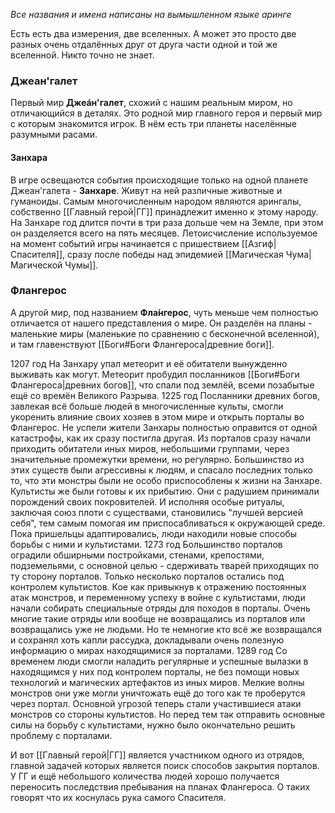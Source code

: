 *Все названия и имена написаны на вымышленном языке аринге*

Есть есть два измерения, две вселенных. А может это просто две разных очень отдалённых друг от друга части одной и той же вселенной. Никто точно не знает. 

### Джеан'галет
Первый мир **Джеáн'галет**, схожий с нашим реальным миром, но отличающийся в деталях. Это родной мир главного героя и первый мир с которым знакомится игрок.
В нём есть три планеты населённые разумными расами.
#### Занхара
В игре освещаются события происходящие только на одной планете Джеан'галета - **Занхаре**.
Живут на ней различные животные и гуманоиды.
Самым многочисленным народом являются арингалы, собственно [[Главный герой|ГГ]] принадлежит именно к этому народу.
На Занхаре год длится почти в три раза дольше чем на Земле, при этом он разделяется всего на пять месяцев. Летоисчисление используемое на момент событий игры начинается с пришествием [[Азгиф|Спасителя]], сразу после победы над эпидемией [[Магическая Чума|Магической Чумы]].
### Флангерос
А другой мир, под названием **Фла́нгерос**, чуть меньше чем полностью отличается от нашего представления о мире. Он разделён на планы - маленькие миры (маленькие по сравнению с бесконечной вселенной), и там главенствуют [[Боги#Боги Флангероса|древние боги]]. 

1207 год 
На Занхару упал метеорит и её обитатели вынужденно выживать как могут.
Метеорит пробудил посланников [[Боги#Боги Флангероса|древних богов]], что спали под землёй, всеми позабытые ещё со времён Великого Разрыва.
1225 год
Посланники древних богов, завлекая всё больше людей в многочисленные культы, смогли укоренить влияние своих хозяев в этом мире и открыть порталы во Флангерос.
Не успели жители Занхары полностью оправится от одной катастрофы, как их сразу постигла другая. Из порталов сразу начали приходить обитатели иных миров, небольшими группами, через значительные промежутки времени, но регулярно.
Большинство из этих существ были агрессивны к людям, и спасало последних только то, что эти монстры были не особо приспособлены к жизни на Занхаре.
Культисты же были готовы к их прибытию. Они с радушием принимали порождений своих покровителей. И исполняя особые ритуалы, заключая союз плоти с существами, становились "лучшей версией себя", тем самым помогая им приспосабливаться к окружающей среде.
Пока пришельцы адаптировались, люди находили новые способы борьбы с ними и культистами. 
1273 год
Большинство порталов оградили обширными постройками, стенами, крепостями, подземельями, с основной целью - сдерживать тварей приходящих по ту сторону порталов.
Только несколько порталов остались под контролем культистов.
Кое как привыкнув к отражению постоянных атак монстров, и переменному успеху в войне с культистами, люди начали собирать специальные отряды для походов в порталы. 
Очень многие такие отряды или вообще не возвращались из порталов или возвращались уже не людьми. Но те немногие кто всё же возвращался и сохранял хоть капли рассудка, докладывали очень полезную информацию о мирах находящимися за порталами.
1289 год
Со временем люди смогли наладить регулярные и успешные вылазки в находящимся у них под контролем порталы, не без помощи новых технологий и магических артефактов из иных миров. Мелкие волны монстров они уже могли уничтожать ещё до того как те проберутся через портал. Основной угрозой теперь стали участившиеся атаки монстров со стороны культистов. Но перед тем так отправить основные силы на борьбу с культистами, нужно было окончательно решить проблему с порталами.  

И вот [[Главный герой|ГГ]] является участником одного из отрядов, главной задачей которых является поиск способов закрытия порталов. У ГГ и ещё небольшого количества людей хорошо получается переносить последствия пребывания на планах Флангероса. О таких говорят что их коснулась рука самого Спасителя. 